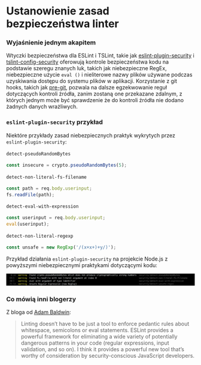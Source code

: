 # Ustanowienie zasad bezpieczeństwa linter

### Wyjaśnienie jednym akapitem

Wtyczki bezpieczeństwa dla ESLint i TSLint, takie jak [eslint-plugin-security](https://github.com/nodesecurity/eslint-plugin-security) i [tslint-config-security](https://www.npmjs.com/package/tslint-config-security) oferowują kontrole bezpieczeństwa kodu na podstawie szeregu znanych luk, takich jak niebezpieczne RegEx, niebezpieczne użycie `eval ()` i nieliterowe nazwy plików używane podczas uzyskiwania dostępu do systemu plików w aplikacji. Korzystanie z git hooks, takich jak [pre-git](https://github.com/bahmutov/pre-git), pozwala na dalsze egzekwowanie reguł dotyczących kontroli źródła, zanim zostaną one przekazane zdalnym, z których jednym może być sprawdzenie że do kontroli źródła nie dodano żadnych danych wrażliwych.

### `eslint-plugin-security` przykład

Niektóre przykłady zasad niebezpiecznych praktyk wykrytych przez `eslint-plugin-security`:

`detect-pseudoRandomBytes`

```javascript
const insecure = crypto.pseudoRandomBytes(5);
```

`detect-non-literal-fs-filename`

```javascript
const path = req.body.userinput;
fs.readFile(path);
```

`detect-eval-with-expression`

```javascript
const userinput = req.body.userinput;
eval(userinput);
```

`detect-non-literal-regexp`

```javascript
const unsafe = new RegExp('/(x+x+)+y/)');
```

Przykład działania `eslint-plugin-security` na projekcie Node.js z powyższymi niebezpiecznymi praktykami dotyczącymi kodu:

![nsp check example](../../assets/images/eslint-plugin-security.png)

### Co mówią inni blogerzy

Z bloga od [Adam Baldwin](https://www.safaribooksonline.com/blog/2014/03/28/using-eslint-plugins-node-js-app-security/):
> Linting doesn’t have to be just a tool to enforce pedantic rules about whitespace, semicolons or eval statements. ESLint provides a powerful framework for eliminating a wide variety of potentially dangerous patterns in your code (regular expressions, input validation, and so on). I think it provides a powerful new tool that’s worthy of consideration by security-conscious JavaScript developers.
